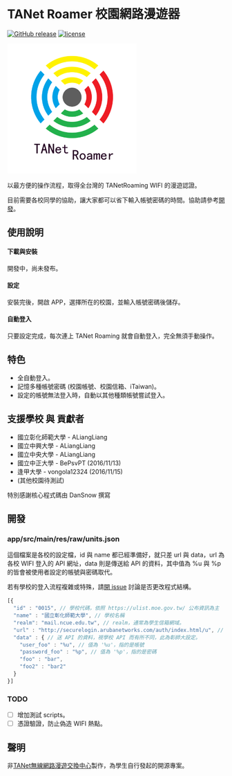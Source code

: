 # TANet Roamer 校園網路漫遊器

[![GitHub release](https://img.shields.io/github/release/ALiangLiang/TANetRoamer-android.svg)](https://github.com/ALiangLiang/TANetRoamer-android/releases/latest "最新版本") 
[![license](https://img.shields.io/github/license/ALiangLiang/TANetRoamer-android.svg)](https://github.com/ALiangLiang/TANetRoamer-android/blob/master/LICENSE "MIT開源協議")

<img src="app/src/main/ic_launcher-web.png" alt="logo" width="300"/>

以最方便的操作流程，取得全台灣的 TANetRoaming WIFI 的漫遊認證。

目前需要各校同學的協助，讓大家都可以省下輸入帳號密碼的時間。協助請參考[開發](#開發 "開發")。

## 使用說明

#### 下載與安裝

開發中，尚未發布。

#### 設定

安裝完後，開啟 APP，選擇所在的校園，並輸入帳號密碼後儲存。

#### 自動登入

只要設定完成，每次連上 TANet Roaming 就會自動登入，完全無須手動操作。

## 特色

- 全自動登入。
- 記憶多種帳號密碼 (校園帳號、校園信箱、iTaiwan)。
- 設定的帳號無法登入時，自動以其他種類帳號嘗試登入。

## 支援學校 與 貢獻者

- 國立彰化師範大學 - ALiangLiang
- 國立中興大學 - ALiangLiang
- 國立中央大學 - ALiangLiang
- 國立中正大學 - BePsvPT (2016/11/13)
- 逢甲大學 - vongola12324 (2016/11/15)
- (其他校園待測試)

特別感謝核心程式碼由 DanSnow 撰寫

## 開發

### app/src/main/res/raw/units.json

這個檔案是各校的設定檔，id 與 name 都已經準備好，就只差 url 與 data，url 為各校 WIFI 登入的 API 網址，data 則是傳送給 API 的資料，其中值為 %u 與 %p 的皆會被使用者設定的帳號與密碼取代。

 若有學校的登入流程複雜或特殊，請[開 issue](issue/new) 討論是否更改程式結構。

```javascript
[{
  "id" : "0015", // 學校代碼，依照 https://ulist.moe.gov.tw/ 公布資訊為主
  "name" : "國立彰化師範大學", // 學校名稱
  "realm": "mail.ncue.edu.tw", // realm，通常為學生信箱網域。
  "url" : "http://securelogin.arubanetworks.com/auth/index.html/u", // 登入 API 網址，有可能視學校而有所不同。
  "data" : { // 送 API 的資料，視學校 API 而有所不同，此為彰師大設定。
    "user_foo" : "%u", // 值為 '%u'，指的是帳號
    "password_foo" : "%p", // 值為 '%p'，指的是密碼
    "foo" : "bar",
    "foo2" : "bar2"
  }
}]
```

### TODO

- [ ] 增加測試 scripts。
- [ ] 憑證驗證，防止偽造 WIFI 熱點。

## 聲明

非[TANet無線網路漫遊交換中心](https://roamingcenter.tanet.edu.tw/)製作，為學生自行發起的開源專案。
